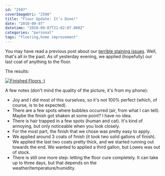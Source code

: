 ```yaml
---
id: "2507"
coverImageUri: "2508"
title: "Floor Update: It’s Done!"
date: "2010-09-07"
datetime: "2010-09-07T21:02:07.000Z"
categories: "personal"
tags: "flooring,home improvement"
---
```


You may have read a previous post about our [terrible staining issues](https://www.brandonmartinez.com/2010/09/01/home-improvement-in-vain-of-stain/ "Home Improvement: In Vain of Stain"). Well, that's all in the past. As of yesterday evening, we applied (hopefully) our last coat of anything to the floor.

The results:

[![](http://assets.brandonmartinez.com/brandonmartinez/2010/09/photo-5-575x429.jpg "Finished Floors :)")](http://assets.brandonmartinez.com/brandonmartinez/2010/09/photo-5.jpg)

A few notes (don't mind the quality of the picture, it's from my phone):

- Joy and I did most of this ourselves, so it's not 100% perfect (which, of course, is to be expected).
- There are a few spots where bubbles occurred (air, from what I can tell). Maybe the finish got shaken at some point? I have no idea.
- There is hair trapped in a few spots (human and cat). It's kind of annoying, but only noticeable when you look closely.
- For the most part, the finish that we chose was pretty easy to apply.
- We applied around 3 coats of finish (it took two solid gallons of finish). We applied the last two coats pretty thick, and we started running out towards the end. We wanted to applied a third gallon, but Lowes was out of stock.
- There is still one more step: letting the floor cure completely. It can take up to three days, but that depends on the weather/temperature/humidity.
